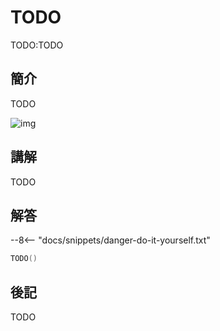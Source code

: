 # TODO

TODO:TODO

## 簡介

TODO

![img](https://imagedelivery.net/cdkaXPuFls5qlrh3GM4hfA/7bbbf70f-6746-4ab0-8103-321f5f862e00/public)

## 講解

TODO

## 解答

--8<-- "docs/snippets/danger-do-it-yourself.txt"

```swift linenums="1"
TODO()
```

## 後記

TODO
